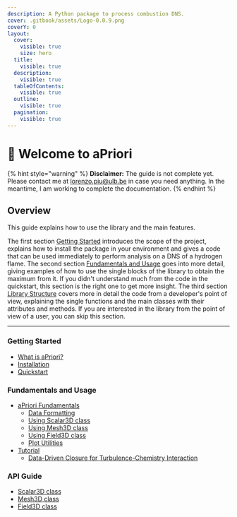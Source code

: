```yaml
---
description: A Python package to process combustion DNS.
cover: .gitbook/assets/Logo-0.0.9.png
coverY: 0
layout:
  cover:
    visible: true
    size: hero
  title:
    visible: true
  description:
    visible: true
  tableOfContents:
    visible: true
  outline:
    visible: true
  pagination:
    visible: true
---
```


# 👋 Welcome to aPriori

{% hint style="warning" %}
**Disclaimer:** The guide is not complete yet. Please contact me at lorenzo.piu@ulb.be in case you need anything. In the meantime, I am working to complete the documentation.
{% endhint %}

## Overview

This guide explains how to use the library and the main features.&#x20;

The first section [Getting Started](broken-reference) introduces the scope of the project, explains how to install the package in your environment and gives a code that can be used immediately to perform analysis on a DNS of a hydrogen flame. The second section [Fundamentals and Usage](broken-reference) goes into more detail, giving examples of how to use the single blocks of the library to obtain the maximum from it. If you didn't understand much from the code in the quickstart, this section is the right one to get more insight. The third section [Library Structure](broken-reference) covers more in detail the code from a developer's point of view, explaining the single functions and the main classes with their attributes and methods. If you are interested in the library from the point of view of a user, you can skip this section.

***

### Getting Started

* [What is aPriori?](getting-started/what-is-apriori.md)
* [Installation](getting-started/installation.md)
* [Quickstart](getting-started/quickstart.md)

### Fundamentals and Usage

* [aPriori Fundamentals](fundamentals-and-usage/apriori-fundamentals/)
  * [Data Formatting](fundamentals-and-usage/apriori-fundamentals/data-formatting.md)
  * [Using Scalar3D class](fundamentals-and-usage/apriori-fundamentals/using-scalar3d-class.md)
  * [Using Mesh3D class](fundamentals-and-usage/apriori-fundamentals/using-mesh3d-class.md)
  * [Using Field3D class](fundamentals-and-usage/apriori-fundamentals/using-field3d-class.md)
  * [Plot Utilities](fundamentals-and-usage/apriori-fundamentals/plot-utilities.md)
* [Tutorial](fundamentals-and-usage/tutorial/)
  * [Data-Driven Closure for Turbulence-Chemistry Interaction](fundamentals-and-usage/tutorial/data-driven-closure-for-turbulence-chemistry-interaction.md)

### API Guide

* [Scalar3D class](api-guide/scalar3d-class.md)
* [Mesh3D class](api-guide/mesh3d-class.md)
* [Field3D class](api-guide/field3d-class.md)
